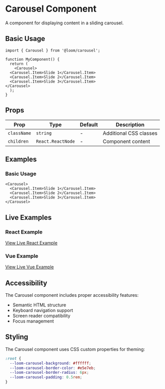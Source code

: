 # Carousel Component

A component for displaying content in a sliding carousel.

## Basic Usage

```tsx
import { Carousel } from '@loom/carousel';

function MyComponent() {
  return (
    <Carousel>
  <Carousel.Item>Slide 1</Carousel.Item>
  <Carousel.Item>Slide 2</Carousel.Item>
  <Carousel.Item>Slide 3</Carousel.Item>
</Carousel>
  );
}
```

## Props

| Prop | Type | Default | Description |
|------|------|---------|-------------|
| `className` | `string` | - | Additional CSS classes |
| `children` | `React.ReactNode` | - | Component content |

## Examples

### Basic Usage

```tsx
<Carousel>
  <Carousel.Item>Slide 1</Carousel.Item>
  <Carousel.Item>Slide 2</Carousel.Item>
  <Carousel.Item>Slide 3</Carousel.Item>
</Carousel>
```

## Live Examples

### React Example
[View Live React Example](https://loom-css-react.vercel.app/components/carousel)

### Vue Example
[View Live Vue Example](https://loom-css-vue.netlify.app/components/carousel)

## Accessibility

The Carousel component includes proper accessibility features:

- Semantic HTML structure
- Keyboard navigation support
- Screen reader compatibility
- Focus management

## Styling

The Carousel component uses CSS custom properties for theming:

```css
:root {
  --loom-carousel-background: #ffffff;
  --loom-carousel-border-color: #e5e7eb;
  --loom-carousel-border-radius: 6px;
  --loom-carousel-padding: 0.5rem;
}
```
